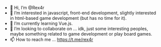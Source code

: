 - 👋 Hi, I’m @Rex4r
- 👀 I’m interested in javascript, front-end development, slightly interested in html-based game development (but has no time for it).
- 🌱 I’m currently learning Vue.js.
- 💞️ I’m looking to collaborate on ... idk, just some interesting peoples, maybe something related to game development or play board games.
- 📫 How to reach me ... https://t.me/rex4r

<!---
Rex4r/Rex4r is a ✨ special ✨ repository because its `README.md` (this file) appears on your GitHub profile.
You can click the Preview link to take a look at your changes.
--->
